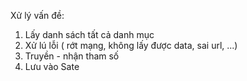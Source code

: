 Xử lý vấn đề:

1. Lấy danh sách tất cả danh mục
2. Xử lú lỗi ( rớt mạng, không lấy được data, sai url, ...)
3. Truyền - nhận tham số
4. Lưu vào Sate
